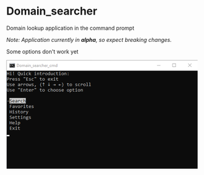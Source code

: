 # Domain_searcher
 Domain lookup application in the command prompt

<i>Note: Application currently in <b>alpha</b>, so expect breaking changes.</i>

Some options don't work yet

![Main_menu](/src/screens/main_menu.png)
